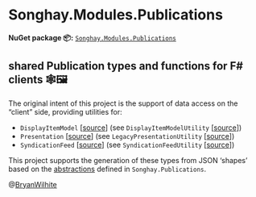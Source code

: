 # Songhay.Modules.Publications

**NuGet package 📦:** [`Songhay.Modules.Publications`](https://www.nuget.org/packages/Songhay.Modules.Publications/)

## shared Publication types and functions for F# clients 🕸🖼

The original intent of this project is the support of data access on the “client” side, providing utilities for:

- `DisplayItemModel` [[source](https://github.com/BryanWilhite/Songhay.Modules/blob/main/Songhay.Modules/Models/DisplayItemModel.fs)] (see `DisplayItemModelUtility` [[source](https://github.com/BryanWilhite/Songhay.Modules.Publications/blob/main/Songhay.Modules.Publications/DisplayItemModelUtility.fs)])
- `Presentation` [[source](https://github.com/BryanWilhite/Songhay.Modules.Publications/blob/main/Songhay.Modules.Publications/Models/Presentation.fs)] (see `LegacyPresentationUtility` [[source](https://github.com/BryanWilhite/Songhay.Modules.Publications/blob/main/Songhay.Modules.Publications/LegacyPresentationUtility.fs)])
- `SyndicationFeed` [[source](https://github.com/BryanWilhite/Songhay.Modules/blob/main/Songhay.Modules/Models/SyndicationFeed.fs)] (see `SyndicationFeedUtility` [[source](https://github.com/BryanWilhite/Songhay.Modules.Publications/blob/main/Songhay.Modules.Publications/SyndicationFeedUtility.fs)])

This project supports the generation of these types from JSON ‘shapes’ based on the [abstractions](https://github.com/BryanWilhite/Songhay.Publications/tree/master/Songhay.Publications/Abstractions) defined in `Songhay.Publications`.

@[BryanWilhite](https://twitter.com/BryanWilhite)
